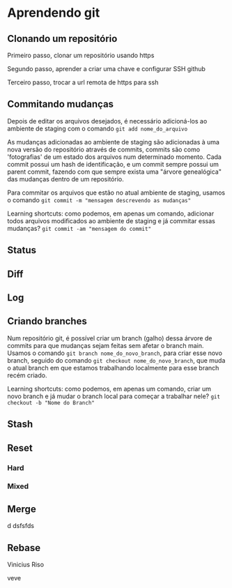 # Aprendendo git

## Clonando um repositório

Primeiro passo, clonar um repositório usando https

Segundo passo, aprender a criar uma chave e configurar SSH github

Terceiro passo, trocar a url remota de https para ssh

## Commitando mudanças

Depois de editar os arquivos desejados, é necessário adicioná-los ao ambiente de staging com o comando `git add nome_do_arquivo`

As mudanças adicionadas ao ambiente de staging são adicionadas à uma nova versão do repositório através de commits, commits são como 'fotografias' de um estado dos arquivos num determinado momento. Cada commit possui um hash de identificação, e um commit sempre possui um parent commit, fazendo com que sempre exista uma "árvore genealógica" das mudanças dentro de um repositório.

Para commitar os arquivos que estão no atual ambiente de staging, usamos o comando `git commit -m "mensagem descrevendo as mudanças"`

Learning shortcuts: como podemos, em apenas um comando, adicionar todos arquivos modificados ao ambiente de staging e já commitar essas mudanças?  `git commit -am "mensagem do commit"`

## Status

## Diff

## Log

## Criando branches

Num repositório git, é possível criar um branch (galho) dessa árvore de commits para que mudanças sejam feitas sem afetar o branch main. Usamos o comando `git branch nome_do_novo_branch`, para criar esse novo branch, seguido do comando `git checkout nome_do_novo_branch`, que muda o atual branch em que estamos trabalhando localmente para esse branch recém criado.

Learning shortcuts: como podemos, em apenas um comando, criar um novo branch e já mudar o branch local para começar a trabalhar nele?
`git checkout -b "Nome do Branch"`


## Stash

## Reset

### Hard

### Mixed

## Merge
d
dsfsfds

## Rebase


Vinicius Riso

veve


